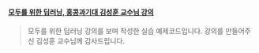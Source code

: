 #### [모두를 위한 딥러닝, 홍콩과기대 김성훈 교수님 강의](https://hunkim.github.io/ml/)
> 모두를 위한 딥러닝 강의를 보며 작성한 실습 예제코드입니다.
> 강의를 만들어주신 김성훈 교수님께 감사드립니다. 
